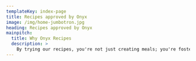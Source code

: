 ```yaml
---
templateKey: index-page
title: Recipes approved by Onyx
image: /img/home-jumbotron.jpg
heading: Recipes approved by Onyx
mainpitch:
  title: Why Onyx Recipes
  description: >
    By trying our recipes, you're not just creating meals; you're fostering connections, making memories, and discovering the gratifying art of preparing food that nourishes both body and soul. Elevate your time in the kitchen and savor the pride and satisfaction of crafting extraordinary dishes with our exceptional recipes.
---
```

